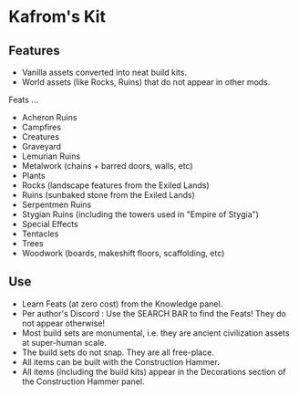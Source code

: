 # Kafrom's Kit

## Features

- Vanilla assets converted into neat build kits.
- World assets (like Rocks, Ruins) that do not appear in other mods.

Feats ...

- Acheron Ruins
- Campfires
- Creatures
- Graveyard
- Lemurian Ruins
- Metalwork (chains + barred doors, walls, etc)
- Plants
- Rocks (landscape features from the Exiled Lands)
- Ruins (sunbaked stone from the Exiled Lands)
- Serpentmen Ruins
- Stygian Ruins (including the towers used in "Empire of Stygia")
- Special Effects
- Tentacles
- Trees
- Woodwork (boards, makeshift floors, scaffolding, etc)

## Use

- Learn Feats (at zero cost) from the Knowledge panel.
- Per author's Discord : Use the SEARCH BAR to find the Feats! They do not appear otherwise!
- Most build sets are monumental, i.e. they are ancient civilization assets at super-human scale.
- The build sets do not snap. They are all free-place.
- All items can be built with the Construction Hammer.
- All items (including the build kits) appear in the Decorations section of the Construction Hammer panel.
